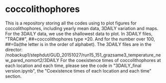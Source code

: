 # coccolithophores
This is a repository storing all the codes using to plot figures for coccolithophores, including yearly mean data, 3DAILY variation and maps.
For the 3DAILY data, we use the shallowest data to plot.
In 3DAILY files, "TRAC##", ##=coccolithophores type +20. And for the number over 100, ##=0a(the letter is in the order of alphabet).
The 3DAILY files are in the director: /nobackup1/stephdut/GUD_20151027/run15_151_grazsame3_temperature_new_pared_nomort2/3DAILY
For the coexistence times of coccolithophores at each location and each time, please see the code in "3DAILY_final version.ipynb", the "Coexistence times of each location and each time" section.
